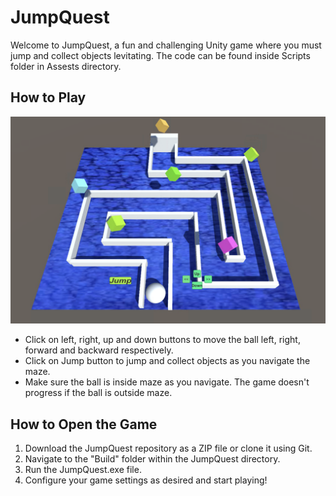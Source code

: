 # JumpQuest

Welcome to JumpQuest, a fun and challenging Unity game where you must jump and collect objects levitating. The code can be found inside Scripts folder in Assests directory.

## How to Play

![Gameplay Screenshot](interface.png)

- Click on left, right, up and down buttons to move the ball left, right, forward and backward respectively.
- Click on Jump button to jump and collect objects as you navigate the maze.
- Make sure the ball is inside maze as you navigate. The game doesn't progress if the ball is outside maze.

## How to Open the Game

1. Download the JumpQuest repository as a ZIP file or clone it using Git.
2. Navigate to the "Build" folder within the JumpQuest directory.
3. Run the JumpQuest.exe file.
4. Configure your game settings as desired and start playing!
